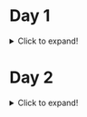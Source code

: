 # Day 1

<details>
  <summary>Click to expand!</summary>
 
Defines 12 security controls and their objectives
1. Risk Assessment
2. Security Policy
3. Organization Information Security
4. Asset Management
5. Human Resources Security
6. Physical and Environmental Security
7. Communications and Operations Management
8. Access Controls
9. Information System Acquisition, Development and Maintenance
10. Information Security Incident Management
11. Business Continuity Management
12. Compliance – Ensuring conformance

IEC/ISO 27002 Standard: Best Practices

COSO Elements - Control Environment, Risk, Control Activities, Assessment, Information and Communication, Monitoring Activities

Committee of Sponsoring Organizations (COSO)
• Model for corporate governance
• Dedicated to supporting business leadership
• Risk management frameworks
• Their primary focus is on financial issues
• Fraud deterrence
• Internal financial controls and audits

the COSO framework is a model for corporate governance, COBIT is a model for IT governance.

COSO - is a holistic approach based on five key principles:
13. Meeting stakeholder needs
14. Covering the enterprise end to end
15. Applying a single integrated framework
16. Enabling a holistic approach
17. Separating governance from management
 
Payment Card Industry PCI-DSS Model - The Payment Card Industry (PCI) Data Security Standard represents a common set of industry tools 
and measurements to help ensure the safe handling of sensitive information involved in credit card 
purchases.
• The standard provides an actionable framework for developing a robust account data security 
process — including preventing, detecting and reacting to security incidents.
The Payment Card Industry (PCI) Data Security Standard represents a common set of industry tools 
and measurements to help ensure the safe handling of sensitive information involved in credit card 
purchases.
• The standard provides an actionable framework for developing a robust account data security 
process — including preventing, detecting and reacting to security incidents.

PCI DSS Requirements 3.3 and 3.4 apply only to PAN. If Pan is stored with other elements of cardholder data, only the PAN must be rendered unreadable according to PCI DSS Requirement 3.4.
Sensitive authentication data must not be stored after authorization, even if encrypted. 
This applied even where there is no PAN in the environment. 
Organizations should contact heir acquirer or the individual payment brands directly to understand whether SAD is permitted to be stored prior to authorization, for how long, and any related usage and protection requirements

Goals of the Model: Planning Horizon
Strategic Goals – Upper management
– Over-arching: Supported by tactical and operational goals
Tactical Goals – Typical CISSP Middle Manager
– Mid-Term: Lay the necessary foundation to accomplish upper management’s strategic goals
Operational Goals – Administrator’s Duties
– Day-to-day: Focus on productivity and task-oriented activities

Two Key Terms to Understand
Due Care: The degree of care which a person of ordinary prudence would exercise under the same or 
similar circumstances
– Taking the same steps as a reasonable man
– Acting responsibly as managers preventing breaches
Due Diligence: Duty of a firm's directors and officers to act prudently (professionally and legally)
– Ongoing examination of facts and taking actions
– Evaluating risks using best practices to manage them

Reporting of Data Breaches
• Event – Something of note which happened
• Incident – Negative Impact (May Report)
– A security event that compromises the integrity, confidentiality or availability of an asset or violates security 
policy
• Breach – Unauthorized Access (Sometimes Report)
– An incident that results in the disclosure or potential exposure of private or confidential data to unauthorized 
parties
– The number of reported data security breaches continues to increase while becoming more diverse and 
sophisticated
• Data Disclosure – Confirmed Loss of Control (Often Report)
– A breach where data was actually disclosed (not just exposed) to an unauthorized party has been confirmed
Organizations are often legally responsible to report data breaches or disclosure to the proper 
authorities

 Verizon Data Breach Investigation Reports (DBIR), VERIS Rerports
 https://www.verizon.com/business/resources/reports/dbir/

Types of Statutory (Written) Law:
• Administrative law (or regulatory law) defines regulatory standards (mandatory regulations) for the 
performance and the conduct of public bodies including both private companies and federal 
agencies
• Civil or Tort law deals with legal suits over wrongs against individuals or companies that result 
in damages or loss. Cases are initiated by private parties and the defendant is found “liable” or “not 
liable” for damages and court costs.
• Criminal law is about crimes against society. Violations of these government laws is enforced by the 
state and investigated by law enforcement. If the defendant is guilty it provides for punishment 
by imprisonment and fines
• Intellectual Property law protects products of the mind from piracy and license violation

Licensing & Intellectual Property Rights
• Intellectual property is an intangible (non-physical) asset that is the result of creativity (the use of intellect)
• Intellectual property is recognized as a protected asset in the U.S. copyright law. This also extends to 
electronic formats.
• Copyright ©️ law guarantees the creators of “original works of authorship” protection against the unauthorized duplication of their work (music, movies, paintings) for up to 70 years after death.
• Trade secrets are confidential business secrets (intellectual property) not released to outsiders. If lost or stolen by industrial espionage, this proprietary information would aid others and severely damage the 
business. Can be protected forever
• Trademark®️ is a unique design or phrase used to represent or identify products or services. Can be 
protected for a set period of time
• Patent is used to protect creators of inventions (tangible

In the US: the “fair use” doctrine permits some copying and distribution with limitations –	In the US: the “fair use” doctrine permits some copying and distribution with limitations.

(ISC)2 Code of Ethics Canons
– The primary one on the CISSP Exam
Internet Activities Board – IAB
– States what actions the IAB feels is a violation of the nature of the Internet, such as:
– Attacks on CIA should not exist
Generally Accepted Information Security Principles (GAISP from 2003)
– Support the mission of the organization using sound management and judgmen

 (ISC)2 Code of Ethics Canons:
1. Protect society, the commonwealth (nation) and the infrastructure
2. Act honorably, honestly, justly, responsibly and legally
3. Provide diligent and competent service to principals (employers)
4. Advance and protect the profession

• Security policy categories:
– Regulatory
– Advisory (most policies)
– Informative

Security policy types:
– Organizational: Focus on organization-wide aspects
– Issue-specific: Focus on specific aspects (department, service, etc.)
– System-specific: Focus on secure handling of specific systems or types of systems

• Security policies are mandatory

Functions for Supporting Policies:
• Standards – Binding/mandatory
– Compulsory rules that dictate how hardware and software are to be used and expected behavior of employees
• Baselines – Binding/mandatory
– A minimum level of security that is required throughout the organization
• Procedures – Binding/mandatory
– Detailed step-by-step actions to be taken to achieve a specific task
• Guidelines – Non-binding/recommendations
– Recommended actions and operational guides for users and staff members where standards do not apply

Standards:
• Rules that specify a particular course of action or response to a given situation
• Tactical – serve as specifications for the implementation of policies
– Designed to promote implementation of high-level organization policy rather than to create new policy in and 
of themselves
• Used to measure compliance with policies
• Standards are mandatory

Procedures:
• Define specifically how policies, standards, baselines and guidelines will be implemented in a given
situation
• Ensure the integrity of business processes
• May focus on a single component or an entire system
• Need to be updated with related technologies
• Procedures are mandatory

Baselines
• Baselines: Rules that define a minimum level of 
security that is required throughout the 
organization
– Usually platform-specific
– Often based on industry or government standards
• Tools are developed for automated configuration 
compliance checking:
– Solar Winds: Network Configuration Manager, Log & 
Event Manager, etc.
– Microsoft Baseline Security Analyzer
14:45:07 From  Ross Casanova  to  Everyone : Guidelines
• General statements used to recommend or suggest an approach to implementation of policies, 
standards, and baselines
• Do not specify controls or configuration settings
• Not mandatory! Recommendations to consider when implementing security controls
• Flexible – can be customized

**** (ISC)2 is very big on proactive actions such as preparing written plans, policies and procedures, WHY - CISSP is a document driven certification

Service-Level Agreement (SLA)
SLA
A contract that defines the minimum service levels promised by a provider, as well as remedies and 
penalties for situations when performance falls below those levels
• SLA metrics to be monitored and audited
– Service availability
– Defect rates
– Technical quality
– Security
– Carrot-and-stick: Provide rewards for great service and penalties for poor service
• Two things that must be in every SLA
– Your security requirements
– The Right to Audit

Security/Risk Definitions:
Risk is a function of the likelihood of a given threat source exercising a particular potential vulnerability, 
and the resulting impact of that adverse event on the organization
– Likelihood of a threat to occur over a given time period
– Impact: The magnitude of adverse effect that would arise if the circumstance or event occurs
Risk = Threat x Vulnerability x Likelihood
• Vulnerability: A flaw or weakness of an asset
– Asset: Any resource of value to the organization
• Threat: Potential danger (accidental trigger or intentional exploit) to an asset should a threat agent 
take advantage of an asset’s vulnerability

Everyone : Types of Threats
• Threat: Potential danger (accidental trigger or intentional exploit) to an asset should a threat agent 
take advantage of an asset’s vulnerability
• Threat agent/threat source: Anyone and/or anything that has the potential to cause a threat
Threats can be:
– Natural: Floods, earthquakes, tornadoes, landslides, avalanches, etc.
– Human: Events enabled or caused by human beings
• Unintentional acts (errors)
• Deliberate actions (attacks)
– Environmental: Power failure, pollution, chemicals, etc.

Threat Agents: Hackers
• Black-hat hackers (crackers): Skilled computer hackers exploiting security systems without 
authorization for personal gain or for recognition
• White-hat hackers: Security professionals, pentesters or security researchers breaking into 
computer systems with permission of the system owners
• Gray-hat hackers: Skilled hackers conducting security research without permission from the system 
owners but with no malicious intent
• Script kiddies: Unskilled attacker using hacking tools (scripts) created by other people
• Hacktivists: Black-hat hackers motivated by political or ideological reasons

Quantitative:
– Numeric and monetary values based on experience
– Actuary tables or companies provide needed values
Qualitative
– Subjective rating assigned
– “Intuition” or averaged-out Delphi method
– Most decisions typically include elements of both quantitative and qualitative techniques

Start with a realistic estimate of Asset Value (AV)
Exposure Factor (EF) %
Percentage of value lost in a typical incident
Single Loss Expectancy (SLE)
Asset Value (AV) x Exposure Factor (EF) = SLE
Annualized Loss Expectancy (ALE)
SLE x Annualized Rate of Occurrence (ARO) = ALE
Annualized Rate of Occurrence (ARO)
The value that represents the estimated possibility of a specific threat taking place in a given year

Identifying Types of Risks:
Risk identification consists of determining risks that are likely to affect the organization and 
documenting the characteristics of those risks.
• Total Risk (Inherent Risk): Any risk that exists before controls
• Residual Risk: After countermeasures or safeguards
• Accepted Risk: If a company chooses not to implement countermeasures, choose to live with the total risk of a threat
Risk Calculations for Quantitative
– Threats * Vulnerability * Asset Value = Total Risk
– Total Risk * Controls Gap = Residual Risk

Appropriate Responses to Risk:
Mitigate Risk – Reduce/control the risk
– Implement cost-effective controls
Accept Risk
– After careful consideration, the organization decides to live with it without implementing countermeasures
Risk Transference
– Service-Level Agreement (SLA) or insurance
Risk Avoidance
– Risk avoidance involves changing the activity that is causing the risk
• Ignoring a risk is not a valid option

– Assessment focus areas:
• Are controls implemented correctly?
• Are controls operating as intended?
• Are controls meeting the system security requirements?
• How should we update and improve our business

STRIDE, an acronym for common threats:
– Spoofing
– Tampering
– Repudiation
– Information Disclosure
– Denial of Service
– Elevation of Privilege


</details>


# Day 2

<details>
  <summary>Click to expand!</summary>

	KPI vs KGI = The Key Goal Indicators are the outcome you hope to achieve; the KPI is a metric to let you know how well you’re doing working towards that goal.  

	The Key Goal Indicators are the outcome you hope to achieve; the KPI is a metric to let you know how well you’re doing working towards that goal.  

    Data Ownership & Custodianship  
    • Data Owner (often upper management)  
	– Individual responsible and accountable for the protection and classification of a specific data set  
	– The data owner typically delegates most day to-day responsibility such as backup to others (data custodians)  
	– When using discretionary access control (DAC), the data owner/creator allows or denies access to users or   
	groups based on an access control list (ACL). SharePoint allows users to control access  
	
    • Data Custodian (commonly an administrator)  
	– Individual responsible for implementing and maintaining security controls to meet requirements determined 
	by data owner  
	
    • Data Processors (users)  
	– Individual who accesses the resources within the business  
	– The user is limited by the security controls put in place by the custodian, which were determined by the 
	owner  

	•	Data subject - The individual who is the subject of personal data.
	•	Data owner - Accountable for determining the value of the data
	•	Data custodian - Data custodians are responsible for the protection of the data while in their custody.
	•	Data steward- Responsible for data content, context, and associated business rules within the organization.
	•	Data controller - Is accountable for protecting the information based on the controls. The controller determines the purposes for and manner in which any personal data is to be processed and, therefore, protected.
	•	Data processor - Data processors are the entities that process the data on behalf of the data controller, therefore, are given the responsibility to protect the data, although the accountability would always remain with the controller.

	Maintaining Data Integrity & Accuracy
	• Quality Control (QC): An assessment of quality
	– Monitor or evaluate data or systems based on internal standards, processes and procedures 
	• Quality Assurance (QA): An assessment of quality
	– Insuring final products meet predetermined external standards of quality
	– Reviewing of the activities and quality control throughout all stages of data development

	Need-to-Know & Least Privilege
	• Need-to-Know: This refers to the user’s need to have access to only specific resources in order to 
	perform their stated duty and no more
	– Focused primarily on controlled access to information or data
	– Whitelists state what is allowed per user or per group membership
	• Privilege: A right granted to an individual, program or process. Rights have to do with authorization 
	of subject to object and usually allow modifications
	• Least Privilege: Granting to processes or users only those levels of access that process or user needs 
	to perform their official duties
	– Properly protect resources throughout their life cycle
	– Control both permissions to access and rights to make changes

	Separation of Duties & Responsibilities
	• Separation of duties prescribes that multiple people are required to complete critical or sensitive 
	transactions 
	– Protect critical systems, functions, sensitive data or financial transactions 
	– Reduce employee fraud and access abuse
	– Also called dual control or two man rule
	• Collusion: An agreement between two or more individuals to subvert the security provided by SoD

	Protecting confidentiality of data at rest
	– Encrypt backup tapes, thumb drives, DVDs
	– Primary concern is to secure data on a hard disk or removable media
	– Symmetric (AES) encryption is fast and efficient

	Data in motion (network): Data is being sent across the network (being called or moved) TLS or SSL (TLS is perfered)

	Cloud Computing: Control the keys
	– Use symmetric encryption with strong keys
	– Data remnants or provider-retained backups are concerns
	– Also encrypt data in motion across the Internet

	Properly Securing Data at Rest
	• AES symmetric encryption with strong keys
	– Keys must remain secret to provide for confidentiality
	• Static 128-, 192- or 256-bit keys are reused with AES
	– Users do not need to use or enter keys as hex
	– Users enter a password and a proprietary hash created the key
	• File- and folder-level encryption stays when files are moved
	• Protecting removable media 
	– Physically label media: Title, Data owner, Encryption date
	– Secure storage with limited physical access (vault or offline)
	– Document physical location in database
	– Verify that encrypted data can be decrypted (read)
	– Securely delete before media is reused
	
	Data remanence is residual information remaining on storage media.:
	Data Remanence Countermeasures
	Clearing
	Applying logical techniques (deleting and rewriting) to sanitize data to protect against simple non-invasive 
	forensic data recovery techniques
	Purging
	Applying physical or logical techniques that render data recovery infeasible even when using state-of-the-art 
	laboratory techniques
	Choose the most appropriate purging options:
	– Overwriting (BC Wipe): Overwriting storage media with patterns of new data (zeroization) seven times is now adequate for reuse
	– Encryption (crypto-erase): Encrypting the data and not saving (destroying) the symmetric encryption key (Must be able to mount drive)
	– Degaussing: A strong fluctuating magnetizing field destroys media
	– Physical destruction: Breaking (grinding/shredding), chemical alteration, phase transition (liquefaction/vaporization) or incineration


	• Cryptography Defined: Securing Information
	– “The use of mathematical techniques to provide security services such as confidentiality, data integrity, entity 
	authentication, and data origin authentication.”
	• Understandable plaintext is converted to ciphertext
	• Encryption: Algorithm (formula) and Key (variable)
	– Changing the original binary data into to a secure, scrambled message
	• Decryption: Using the same algorithm and a key
	– Change the encrypted message back to its original form
	• Algorithm: A complex mathematical formula
	– Two general types: symmetric and asymmetric
	• Cryptanalysis: The science of breaking secrecy provided by cryptography
	• Key: A numeric variable (parameter) plugged into an algorithm


	Key Exchange Out-of-band, pre-shared or using asymmetric algorithms or other key exchange platform 
	Speed Algorithm is less complex and keys are shorter for faster speeds
	Algorithm is more complex and 
	slower due to huge keys
	Use
	Bulk encryption, which means both 
	encrypting files and communication 
	sessions
	Public — symmetric key encryption 
	aiding key exchange
	Private key digital signature
	Security Service 
	Provided
	Confidentiality only Confidentiality, authentication and 
	non-repudiation
	Number of Keys Grows with number of users Does not grow exponentially
	Public key is freely available from 
	shared digital certificate
	Private key a closely-held secret –
	stored in hardware

	Keys A single key is shared between two 
	or more entities
	Both encrypt and decrypt
	Two related keys are generated 
	Public is shared by CA, private is a 
	closely-held secret

	Keys A single key is shared between two 
	or more entities
	Both encrypt and decrypt
	Two related keys are generated 
	Public is shared by CA, private is a 
	closely-held secret

	Registration Authority (RA)
	– A type of licensed certificate distributor or middleman
	– Handles some CA tasks such as processing certificate requests, authenticating users, identity proofing and 
	revoking credentials

	Two primary features: Encryption or Integrity
	1. Authentication Header (AH) provides connectionless data integrity and data origin authentication for IP 
	datagrams and provides protection against replay attacks.
	2. Encapsulating Security Payload (ESP) provides confidentiality, connectionless data integrity, data-origin 
	authentication, an anti-replay service (a form of partial sequence integrity), and limited traffic-flow 
	confidentiality.

	Chosen plaintext (what they analyze)
	– Attacker can choose the plaintext and see the resulting ciphertext
	Chosen ciphertext (what they analyze)
	– Attacker has both some encrypted and decrypted text
	Ciphertext only (attacker has captured)
	– Most common type of attack
	Known plaintext (attacker can only analyze)
	– Attacker has both plaintext and ciphertext but cannot choose what gets encrypted
	Implementation attacks (the way it was)

	Man-in-the-Middle Attack (MiTM)
	– Attacker injects itself between two users and reads messages going back and forth or manipulates messages
	– Digital signatures are countermeasures to this type of attack
	Meet-in-the-Middle Attack
	– An attack designed to compromise algorithms that use multiple keys, such as 3DES

	Stream Cipher (RC4): Encrypt data one bit at a time
	– Symmetric Rivest Cipher 4 is faster and more efficient than a block cipher 
	– More suited for hardware implementation than a block cipher
	– Commonly used with older, slower Wi-Fi devices

	Block Cipher (AES): Encrypt blocks of data (128 bits)
	– Symmetric Advanced Encryption Standard is used to encrypt almost all data
	– For data at rest, keys are generated from a user’s password
	– For data in motion, keys are only used for one session and discarded


</details>

